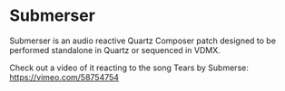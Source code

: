 # Submerser

Submerser is an audio reactive Quartz Composer patch designed to be performed standalone in Quartz or 
sequenced in VDMX.

Check out a video of it reacting to the song Tears by Submerse: https://vimeo.com/58754754





